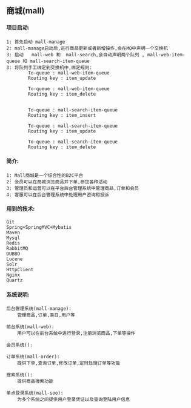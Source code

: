 ## 商城(mall)

#### 项目启动:
	1: 首先启动	mall-manage
	2: mall-manage启动后,进行商品更新或者新增操作,会在MQ中声明一个交换机
	3: 启动	mall-web 和	mall-search,会自动声明两个队列 , mall-web-item-queue 和 mall-search-item-queue
	3: 将队列手工绑定到交换机中,绑定规则:
			To-queue : mall-web-item-queue
			Routing key : item_update

			To-queue : mall-web-item-queue
			Routing key : item_delete


			To-queue : mall-search-item-queue
			Routing key : item_insert

			To-queue : mall-search-item-queue
			Routing key : item_update

			To-queue : mall-search-item-queue
			Routing key : item_delete

#### 简介:
	1: Mall商城是一个综合性的B2C平台
	2: 会员可以在商城浏览商品并下单,参加各种活动
	3: 管理员和运营可以在平台后台管理系统中管理商品,订单和会员
	4: 客服可以在后台管理系统中处理用户咨询和投诉

#### 用到的技术:
	Git
	Spring+SpringMVC+Mybatis
	Maven
	Mysql
	Redis
	RabbitMQ 
	DUBBO
	Lucene
	Solr
	HttpClient
	Nginx
	Quartz

#### 系统说明:
	后台管理系统(mall-manage):
		管理商品,订单,类目,用户等

	前台系统(mall-web):
		用户可以在前台系统中进行登录,注册浏览商品,下单等操作

	会员系统():

	订单系统(mall-order):
		提供下单,查询订单,修改订单,定时处理订单等功能

	搜索系统():
		提供商品搜索功能
		
	单点登录系统(mall-soo):
		为多个系统之间提供用户登录凭证以及查询登陆用户信息




